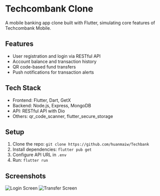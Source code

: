 # Techcombank Clone
A mobile banking app clone built with Flutter, simulating core features of Techcombank Mobile.

## Features
- User registration and login via RESTful API
- Account balance and transaction history
- QR code-based fund transfers
- Push notifications for transaction alerts

## Tech Stack
- Frontend: Flutter, Dart, GetX
- Backend: Node.js, Express, MongoDB
- API: RESTful API with Dio
- Others: qr_code_scanner, flutter_secure_storage

## Setup
1. Clone the repo: `git clone https://github.com/huanmaiw/Techbank`
2. Install dependencies: `flutter pub get`
3. Configure API URL in `.env`
4. Run: `flutter run`

## Screenshots
![Login Screen](screenshots/login.png)
![Transfer Screen](screenshots/transfer.png)
